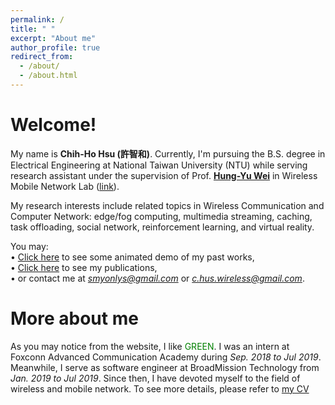 ```yaml
---
permalink: /
title: " "
excerpt: "About me"
author_profile: true
redirect_from: 
  - /about/
  - /about.html
---
```


Welcome!
======
My name is **Chih-Ho Hsu (許智和)**. Currently, I'm pursuing the B.S. degree in Electrical Engineering at National Taiwan University (NTU) while serving research assistant under the supervision of Prof. [**Hung-Yu Wei**](https://scholar.google.com/citations?user=a7tj-HgAAAAJ&hl=en) in Wireless Mobile Network Lab ([link](http://wmnlab.ee.ntu.edu.tw/lab/index.html)).

My research interests include related topics in Wireless Communication and Computer Network: edge/fog computing, multimedia streaming, caching, task offloading, social network, reinforcement learning, and virtual reality. 

You may:<br/>
• [Click here](https://sendurlanter.github.io/portfolio/) to see some animated demo of my past works,<br/>
• [Click here](https://sendurlanter.github.io/publications/) to see my publications,<br/>
• or contact me at *smyonlys@gmail.com* or *c.hus.wireless@gmail.com*.

More about me
======
As you may notice from the website, I like <font color=green>GREEN</font>. I was an intern at Foxconn Advanced Communication Academy during *Sep. 2018 to Jul 2019*. Meanwhile, I serve as software engineer at BroadMission Technology from *Jan. 2019 to Jul 2019*. Since then, I have devoted myself to the field of wireless and mobile network. To see more details, please refer to [my CV](https://sendurlanter.github.io/files/CV.pdf)